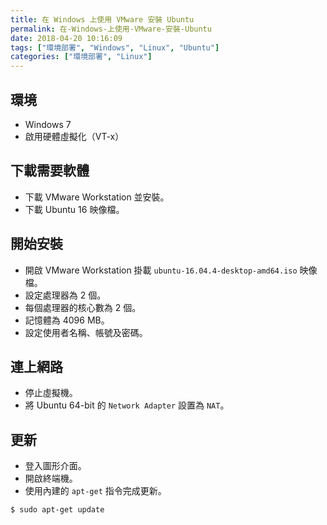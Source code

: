 ```yaml
---
title: 在 Windows 上使用 VMware 安裝 Ubuntu
permalink: 在-Windows-上使用-VMware-安裝-Ubuntu
date: 2018-04-20 10:16:09
tags: ["環境部署", "Windows", "Linux", "Ubuntu"]
categories: ["環境部署", "Linux"]
---
```


## 環境
- Windows 7
- 啟用硬體虛擬化（VT-x）

## 下載需要軟體
- 下載 VMware Workstation 並安裝。
- 下載 Ubuntu 16 映像檔。

## 開始安裝
- 開啟 VMware Workstation 掛載 `ubuntu-16.04.4-desktop-amd64.iso` 映像檔。
- 設定處理器為 2 個。
- 每個處理器的核心數為 2 個。
- 記憶體為 4096 MB。
- 設定使用者名稱、帳號及密碼。

## 連上網路
- 停止虛擬機。
- 將 Ubuntu 64-bit 的 `Network Adapter` 設置為 `NAT`。

## 更新
- 登入圖形介面。
- 開啟終端機。
- 使用內建的 `apt-get` 指令完成更新。

```
$ sudo apt-get update
```